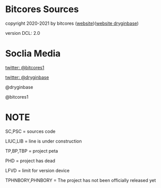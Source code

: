 # Bitcores Sources
copyright 2020-2021 by bitcores ([website](http://bitcore-s2.ml))([website dryginbase](http://dryginbase.ml/))

version DCL: 2.0 

# Soclia Media

[twitter: @bitcores1](http://twitter.com/bitcores1)

[twitter: @dryginbase](http://twitter.com/dryginbase)

@dryginbase

@bitcores1

# NOTE

SC,PSC = sources code

LIUC,LIB = line is under construction

TP,BP,TBP = project peta

PHD = project has dead

LFVD = limit for version device

TPHNBORY,PHNBORY = The project has not been officially released yet


